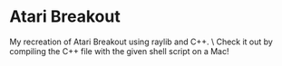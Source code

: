 # Atari Breakout
My recreation of Atari Breakout using raylib and C++. \\
Check it out by compiling the C++ file with the given shell script on a Mac!